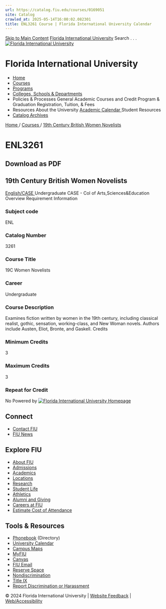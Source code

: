 ```yaml
---
url: https://catalog.fiu.edu/courses/0169051
site: Catalog
crawled_at: 2025-05-14T16:00:02.082301
title: ENL3261 Course | Florida International University Calendar
---
```


[Skip to Main Content](https://catalog.fiu.edu/courses/0169051#main-content)
[Florida International University](https://catalog.fiu.edu/)
Search . . . 
[![Florida International University](https://catalog.fiu.edu/_ipx/f_webp,q_80/https://coursedog-images-public.s3.us-east-2.amazonaws.com/fiu_peoplesoft/FIU%2520White%2520fill.png) ](https://catalog.fiu.edu/)
# Florida International University
  * [ Home ](https://catalog.fiu.edu "Home")
  * [ Courses ](https://catalog.fiu.edu/courses "Courses")
  * [ Programs ](https://catalog.fiu.edu/programs "Programs")
  * [ Colleges, Schools & Departments ](https://catalog.fiu.edu/college-school-department "Colleges, Schools & Departments")
  * Policies & Processes
General Academic 
Courses and Credit 
Program & Graduation 
Registration, Tuition, & Fees 
  * Resources
About the University 
[ Academic Calendar ](https://onestop.fiu.edu/academic-calendar/ "Academic Calendar")
Student Resources 
  * [ Catalog Archives ](https://digitalcommons.fiu.edu/catalogs/ "Catalog Archives")


[ Home ](https://catalog.fiu.edu/) /
[ Courses ](https://catalog.fiu.edu/courses) /
[ 19th Century British Women Novelists ](https://catalog.fiu.edu/courses/0169051)
# ENL3261
## Download as PDF
## 19th Century British Women Novelists
[ English/CASE ](https://catalog.fiu.edu/departments/ENGLISH-2/overview) Undergraduate CASE - Col of Arts,Sciences&Education
Overview  Requirement Information 
### Subject code
ENL
### Catalog Number
3261
### Course Title
19C Women Novelists
### Career
Undergraduate
### Course Description
Examines fiction written by women in the 19th century, including classical realist, gothic, sensation, working-class, and New Woman novels. Authors include Austen, Eliot, Bronte, and Gaskell.
Credits
### Minimum Credits
3
### Maximum Credits
3
### Repeat for Credit
No
Powered by 
[ ![Florida International University Homepage](https://digicdn.fiu.edu/core/_assets/images/footer-logo.svg) ](https://www.fiu.edu/)
## Connect
  * [Contact FIU](https://www.fiu.edu/about/contact-us/index.html)
  * [FIU News](https://news.fiu.edu/)


## Explore FIU
  * [About FIU](https://www.fiu.edu/about/index.html)
  * [Admissions](https://www.fiu.edu/admissions/index.html)
  * [Academics](https://www.fiu.edu/academics/index.html)
  * [Locations](https://www.fiu.edu/locations/index.html)
  * [Research](https://www.fiu.edu/research/index.html)
  * [Student Life](https://www.fiu.edu/student-life/index.html)
  * [Athletics](https://www.fiu.edu/athletics/index.html)
  * [Alumni and Giving](https://www.fiu.edu/alumni-and-giving/index.html)
  * [Careers at FIU](https://hr.fiu.edu/careers/)
  * [Estimate Cost of Attendance](https://onestop.fiu.edu/finances/estimate-your-costs/)


## Tools & Resources
  * [Phonebook](https://phonebook.fiu.edu) (Directory)
  * [University Calendar](https://calendar.fiu.edu/)
  * [Campus Maps](https://campusmaps.fiu.edu/)
  * [MyFIU](https://my.fiu.edu/)
  * [Canvas](https://canvas.fiu.edu)
  * [FIU Email](http://mail.fiu.edu/)
  * [Reserve Space](https://reservespace.fiu.edu/make-reservation/)
  * [Nondiscrimination](https://ace.fiu.edu/civil-rights-and-accessibility/harassment-and-discrimination/)
  * [Title IX](https://ace.fiu.edu/title-ix/)
  * [Report Discrimination or Harassment](https://report.fiu.edu/)


© 2024 Florida International University  | [Website Feedback](https://webforms.fiu.edu/view.php?id=370774) | [Web/Accessibility](https://accessibility.fiu.edu/)
